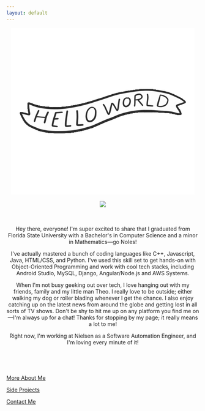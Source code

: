 ```yaml
---
layout: default
---
```

<div class="parentDiv"> 
    <p><center><img src="images/hello.gif"></center></p>
</div> 

<div class="pfp"> 
    <p><center><img src="assets/images/pup.jpg"></center></p>
</div> 

<p style="text-align: center;">&nbsp;</p>
<p style="text-align: center;">Hey there, everyone! I'm super excited to share that I graduated from Florida State University with a Bachelor's in Computer Science and a minor in Mathematics—go Noles!</p>

<p style="text-align: center;">I've actually mastered a bunch of coding languages like C++, Javascript, Java, HTML/CSS, and Python. I've used this skill set to get hands-on with Object-Oriented Programming and work with cool tech stacks, including Android Studio, MySQL, Django, Angular/Node.js and AWS Systems.</p>

<p style="text-align: center;">When I'm not busy geeking out over tech, I love hanging out with my friends, family and my little man Theo. I really love to be outside; either walking my dog or roller blading whenever I get the chance. I also enjoy catching up on the latest news from around the globe and getting lost in all sorts of TV shows. Don't be shy to hit me up on any platform you find me on—I'm always up for a chat! Thanks for stopping by my page; it really means a lot to me! </p>

<p style="text-align: center;">Right now, I'm working at Nielsen as a Software Automation Engineer, and I'm loving every minute of it! </p>
<p style="text-align: center;">&nbsp;</p>
<p style="text-align: center;">&nbsp;</p>


[More About Me](about)

[Side Projects](side)

[Contact Me](contact)
